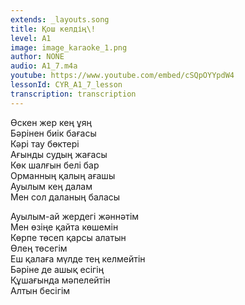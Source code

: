 ```yaml
---
extends: _layouts.song
title: Қош келдің\!
level: A1
image: image_karaoke_1.png
author: NONE
audio: A1_7.m4a
youtube: https://www.youtube.com/embed/cSQpOYYpdW4
lessonId: CYR_A1_7_lesson
transcription: transcription 
---
```

Өскен жер кең ұяң   
Бәрінен биік бағасы   
Кәрі тау бөктері   
Ағынды судың жағасы   
Көк шалғын белі бар   
Орманның қалың ағашы   
Ауылым кең далам   
Мен сол даланың баласы

Ауылым-ай жердегі жәннәтім  
Мен өзіңе қайта көшемін  
Көрпе төсеп қарсы алатын  
Өлең төсегім  
Еш қалаға мүлде тең келмейтін  
Бәріне де ашық есігің  
Құшағында мәпелейтін  
Алтын бесігім